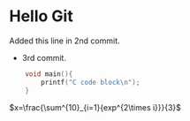 # Hello Git

Added this line in 2nd commit.

* 3rd commit.

```C
    void main(){
        printf("C code block\n");
    }
```

$x=\frac{\sum^{10}_{i=1}{exp^{2\times i}}}{3}$

